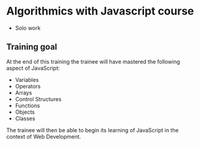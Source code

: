 # Algorithmics with Javascript course

* Solo work

## Training goal

At the end of this training the trainee will have mastered the following aspect of JavaScript:
* Variables
* Operators
* Arrays
* Control Structures
* Functions
* Objects
* Classes

The trainee will then be able to begin its learning of JavaScript in the context of Web Development.
